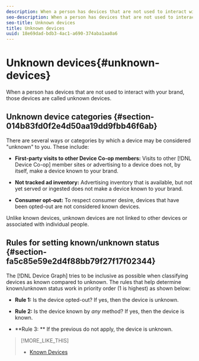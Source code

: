 ```yaml
---
description: When a person has devices that are not used to interact with your brand, those devices are called unknown devices.
seo-description: When a person has devices that are not used to interact with your brand, those devices are called unknown devices.
seo-title: Unknown devices
title: Unknown devices
uuid: 18e69dad-bdb3-4ac1-a690-374aba1aa0a6
---
```


# Unknown devices{#unknown-devices}

When a person has devices that are not used to interact with your brand, those devices are called unknown devices.

## Unknown device categories {#section-014b83fd0f2e4d50aa19dd9fbb46f6ab}

There are several ways or categories by which a device may be considered "unknown" to you. These include:

* **First-party visits to other Device Co-op members:** Visits to other [!DNL Device Co-op] member sites or advertising to a device does not, by itself, make a device known to your brand. 

* **Not tracked ad inventory:** Advertising inventory that is available, but not yet served or ingested does not make a device known to your brand. 
* **Consumer opt-out:** To respect consumer desire, devices that have been opted-out are not considered known devices.

Unlike known devices, unknown devices are not linked to other devices or associated with individual people.

## Rules for setting known/unknown status {#section-fa5c85e59e2d4f88bb79f27f17f02344}

The [!DNL Device Graph] tries to be inclusive as possible when classifying devices as known compared to unknown. The rules that help determine known/unknown status work in priority order (1 is highest) as shown below:

* **Rule 1:** Is the device opted-out? If yes, then the device is unknown. 
* **Rule 2:** Is the device known by *any* method? If yes, then the device is known. 

* **Rule 3: ** If the previous do not apply, the device is unknown.

>[!MORE_LIKE_THIS]
>
>* [Known Devices](../mcdc-processes/mcdc-known-device.md#concept-8e87c276819a48bfac5cef10b45216d1)
